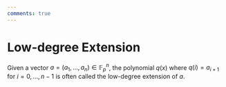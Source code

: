 ```yaml
---
comments: true
---
```

# Low-degree Extension

Given a vector $a = (a _ 1,\dots,a _ n) \in \mathbb{F} _ p ^ n$, the polynomial $q(x)$ where $q(i) = a _ {i+1}$ for $i = 0,\dots,n-1$
is often called the low-degree extension of $a$.
